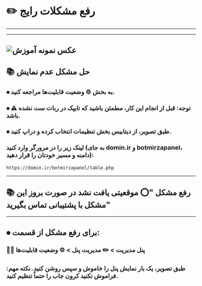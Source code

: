 # ✏️ رفع مشکلات رایج

---

---
![عکس نمونه آموزش](https://raw.githubusercontent.com/Mmd-Amir/mirza_pro_stable/refs/heads/main/amozsh/photo_2025-10-19_21-22-54.jpg)
---

## 📚 حل مشکل عدم نمایش

### ⦁ به بخش ⚙️ وضعیت قابلیت‌ها مراجعه کنید.
### ⦁ ⚠️ توجه: قبل از انجام این کار، مطمئن باشید که تایپک در ربات ست نشده باشد.
### ⦁ طبق تصویر، از دیتابیس بخش تنظیمات انتخاب کرده و دراپ کنید.


 ### لینک زیر را در مرورگر وارد کنید (به جای domin.ir و botmirzapanel، دامنه و مسیر خودتان را قرار دهید):
```
https://domin.ir/botmirzapanel/table.php
```

---


## 📚 رفع مشکل "⭕️ موقعیتی یافت نشد در صورت بروز این مشکل با پشتیبانی تماس بگیرید"
---

## ⦁ برای رفع مشکل از قسمت:

  
  ### 👨‍💼 پنل مدیریت > ✏️ مدیریت پنل > ⚙️ وضعیت قابلیت‌ها
  

  ### طبق تصویر، یک بار نمایش پنل را خاموش و سپس روشن کنید. نکته مهم: فراموش نکنید کرون جاب را حتماً تنظیم کنید.
